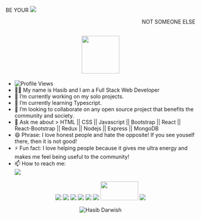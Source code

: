 

<!--
**HasibDarwish/HasibDarwish** is a ✨ _special_ ✨ repository because its `README.md` (this file) appears on your GitHub profile.
Here are some ideas to get you started:

- 🔭 I’m currently working on ...
- 🌱 I’m currently learning ...
- 👯 I’m looking to collaborate on ...
- 🤔 I’m looking for help with ...
- 💬 Ask me about ...
- 📫 How to reach me: ...
- 😄 Pronouns: ...
- ⚡ Fun fact: ...
-->
BE YOUR
<img src="https://upload.wikimedia.org/wikipedia/commons/thumb/8/88/Self-logo.svg/1200px-Self-logo.svg.png" />
<p align="right">NOT SOMEONE ELSE</p> 
<h2 align="center"><img src="https://img.shields.io/badge/Hello!-👋-brightgreen.svg?style=flat-square" cursor="none" height="100px"></h2>

- <img src="https://gpvc.arturio.dev/HasibDarwish" alt="Profile Views">
- 👨‍🎓 My name is Hasib and I am a Full Stack Web Developer <br/>
- 🔭 I’m currently working on my solo projects. <br/>
- 🌱 I’m currently learning Typescript. <br/>
- 👯 I’m looking to collaborate on any open source project that benefits the community and society. <br/>
- 💬 Ask me about > HTML || CSS || Javascript || Bootstrap || React || React-Bootstrap || Redux || Nodejs || Express || MongoDB <br/>
- 😄 Phrase: I love honest people and hate the opposite! If you see youself there, then it is not good!
- ⚡ Fun fact: I love helping people because it gives me ultra energy and makes me feel being useful to the community!
- 📫 How to reach me: <br/><a href="https://www.linkedin.com/in/hasib-darwish-737784211/" target="_blank" title="LinkedIn Profile"><img src="https://img.icons8.com/fluent/50/000000/linkedin.png" /></a>

<p align="center">
  <img src="https://img.icons8.com/color/50/000000/html-5--v1.png"/>
  <img src="https://img.icons8.com/color/50/000000/css3.png"/>
  <img src="https://img.icons8.com/color/50/000000/javascript.png"/>
  <img src="https://img.icons8.com/color/50/000000/bootstrap.png"/>
  <img src="https://img.icons8.com/color/50/000000/react-native.png"/>
  <img src="https://img.icons8.com/color/50/000000/nodejs.png"/>
  <img src="https://devtechnosys.com/insights/wp-content/uploads/2019/06/express-js-logo.png" width="100" height="50"/>
  <img src="https://img.icons8.com/color/50/000000/mongodb.png"/>
   </p> 
</p>

<p align="center"><img align="center" src="https://github-readme-stats.vercel.app/api?username=HasibDarwish&theme=tokyonight&show_icons=true" alt="Hasib Darwish" /></p>
